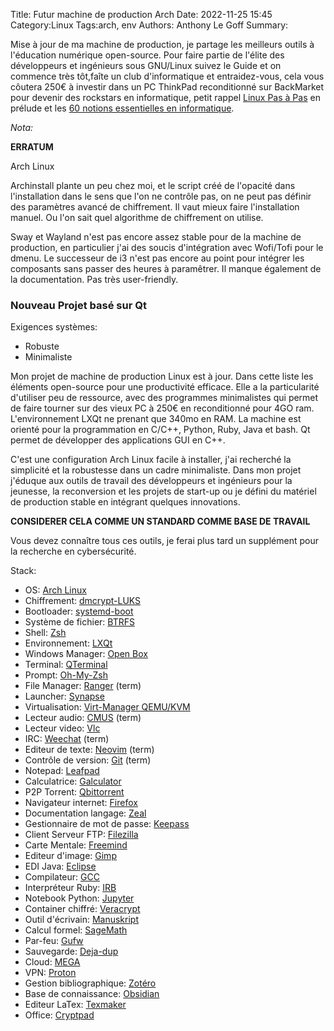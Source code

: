 Title: Futur machine de production Arch
Date: 2022-11-25 15:45
Category:Linux
Tags:arch, env
Authors: Anthony Le Goff
Summary:

Mise à jour de ma machine de production, je partage les meilleurs outils à l'éducation numérique open-source. Pour faire partie de l'élite des développeurs et ingénieurs sous GNU/Linux suivez le Guide et on commence très tôt,faîte un club d'informatique et entraidez-vous, cela vous côutera 250€ à investir dans un PC ThinkPad reconditionné sur BackMarket pour devenir des rockstars en informatique, petit rappel [Linux Pas à Pas](https://legoffant.github.io/linux-pas-a-pas.html) en prélude et les [60 notions essentielles en informatique](https://legoffant.github.io/60-notions-essentielles-en-codage-informatique.html).


*Nota:*

**ERRATUM**

Arch Linux

Archinstall plante un peu chez moi, et le script créé de l'opacité dans l'installation dans le sens que l'on ne contrôle pas, on ne peut pas définir des paramètres avancé de chiffrement. Il vaut mieux faire l'installation manuel. Ou l'on sait quel algorithme de chiffrement on utilise.

Sway et Wayland n'est pas encore assez stable pour de la machine de production, en particulier j'ai des soucis d'intégration avec Wofi/Tofi pour le dmenu. Le successeur de i3 n'est pas encore au point pour intégrer les composants sans passer des heures à paramêtrer. Il manque également de la documentation. Pas très user-friendly.

### Nouveau Projet basé sur Qt

Exigences systèmes:

* Robuste
* Minimaliste


Mon projet de machine de production Linux est à jour. Dans cette liste les éléments open-source pour une productivité efficace. Elle a la particularité d'utiliser peu de ressource, avec des programmes minimalistes qui permet de faire tourner sur des vieux PC à 250€ en reconditionné pour 4GO ram. L'environnement LXQt ne prenant que 340mo en RAM. La machine est orienté pour la programmation en C/C++, Python, Ruby, Java et bash. Qt permet de développer des applications GUI en C++.

C'est une configuration Arch Linux facile à installer, j'ai recherché la simplicité et la robustesse dans un cadre minimaliste. Dans mon projet j'éduque aux outils de travail des développeurs et ingénieurs pour la jeunesse, la reconversion et les projets de start-up ou je défini du matériel de production stable en intégrant quelques innovations.


**CONSIDERER CELA COMME UN STANDARD COMME BASE DE TRAVAIL**

Vous devez connaître tous ces outils, je ferai plus tard un supplément pour la recherche en cybersécurité.


Stack:

* OS: [Arch Linux](https://archlinux.org/)
* Chiffrement: [dmcrypt-LUKS](https://fr.wikipedia.org/wiki/Dm-crypt)
* Bootloader: [systemd-boot](https://systemd.network/systemd-boot.html)
* Système de fichier: [BTRFS](https://fr.wikipedia.org/wiki/Btrfs)
* Shell: [Zsh](https://zsh.sourceforge.io/)
* Environnement: [LXQt](https://lxqt-project.org/)
* Windows Manager: [Open Box](http://openbox.org/wiki/Main_Page)
* Terminal: [QTerminal](https://github.com/lxqt/qterminal)
* Prompt: [Oh-My-Zsh](https://ohmyz.sh/)
* File Manager: [Ranger](https://ranger.github.io/) (term)
* Launcher: [Synapse](https://archlinux.org/packages/community/x86_64/synapse/)
* Virtualisation: [Virt-Manager QEMU/KVM](https://virt-manager.org/)
* Lecteur audio: [CMUS](https://cmus.github.io/) (term)
* Lecteur video: [Vlc](https://www.videolan.org/vlc/)
* IRC: [Weechat](https://weechat.org/) (term)
* Editeur de texte: [Neovim](http://neovim.io/) (term)
* Contrôle de version: [Git](https://git-scm.com/) (term)
* Notepad: [Leafpad](https://archlinux.org/packages/extra/x86_64/leafpad/)
* Calculatrice: [Galculator](https://archlinux.org/packages/community/x86_64/galculator/)
* P2P Torrent: [Qbittorrent](https://www.qbittorrent.org/)
* Navigateur internet: [Firefox](https://www.mozilla.org/fr/firefox/new/)
* Documentation langage: [Zeal](https://zealdocs.org/)
* Gestionnaire de mot de passe: [Keepass](https://keepass.info/)
* Client Serveur FTP: [Filezilla](https://filezilla-project.org/)
* Carte Mentale: [Freemind](https://freemind.fr.softonic.com/)
* Editeur d'image: [Gimp](https://www.gimp.org/)
* EDI Java: [Eclipse](https://www.eclipse.org/downloads/packages/release/kepler/sr1/eclipse-ide-java-developers)
* Compilateur: [GCC](https://gcc.gnu.org/)
* Interpréteur Ruby: [IRB](https://github.com/ruby/irb)
* Notebook Python: [Jupyter](https://jupyter.org/)
* Container chiffré: [Veracrypt](https://www.veracrypt.fr/code/VeraCrypt/)
* Outil d'écrivain: [Manuskript](https://www.theologeek.ch/manuskript/)
* Calcul formel: [SageMath](https://www.sagemath.org/fr/)
* Par-feu: [Gufw](http://gufw.org/)
* Sauvegarde: [Deja-dup](https://apps.gnome.org/fr/app/org.gnome.DejaDup/)
* Cloud: [MEGA](https://mega.nz/)
* VPN: [Proton](https://protonvpn.com/)
* Gestion bibliographique: [Zotéro](https://www.zotero.org/)
* Base de connaissance: [Obsidian](https://obsidian.md/)
* Editeur LaTex: [Texmaker](https://www.xm1math.net/texmaker/)
* Office: [Cryptpad](https://cryptpad.fr/)